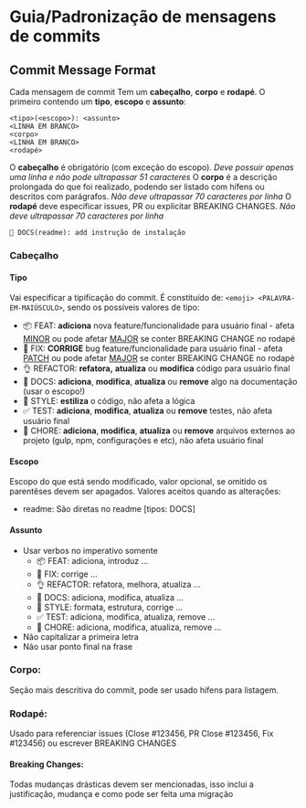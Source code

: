 # Guia/Padronização de mensagens de commits
<!--
https://www.conventionalcommits.org/en/v1.0.0-beta.2/#summary
https://hackwild.com/article/semantic-git-commits/
https://github.com/angular/angular/commits/master
https://github.com/angular/angular/blob/master/CONTRIBUTING.md#-commit-message-guidelines
https://opensource.com/article/19/2/emoji-log-git-commit-messages
https://github.com/ahmadawais/Emoji-Log/
-->
## Commit Message Format
Cada mensagem de commit Tem um **cabeçalho**, **corpo** e **rodapé**. O primeiro contendo um **tipo**, **escopo** e **assunto**:
```
<tipo>(<escopo>): <assunto>
<LINHA EM BRANCO>
<corpo>
<LINHA EM BRANCO>
<rodapé>
```
O **cabeçalho** é obrigatório (com exceção do escopo). *Deve possuir apenas uma linha e não pode ultrapassar 51 caracteres*
O **corpo** é a descrição prolongada do que foi realizado, podendo ser listado com hífens ou descritos com parágrafos. *Não deve ultrapassar 70 caracteres por linha*
O **rodapé** deve especificar issues, PR ou explicitar BREAKING CHANGES. *Não deve ultrapassar 70 caracteres por linha*
```
📖 DOCS(readme): add instrução de instalação
```

### Cabeçalho
#### Tipo
Vai especificar a tipificação do commit. É constituído de: ``<emoji> <PALAVRA-EM-MAIÚSCULO>``, sendo os possíveis valores de tipo:
- 📦 FEAT: **adiciona** nova feature/funcionalidade para usuário final - afeta [MINOR](https://semver.org/#summary) ou pode afetar [MAJOR](https://semver.org/#summary) se conter BREAKING CHANGE no rodapé
- 🐛 FIX: **CORRIGE** bug feature/funcionalidade para usuário final - afeta [PATCH](https://semver.org/#summary) ou pode afetar [MAJOR](https://semver.org/#summary) se conter BREAKING CHANGE no rodapé
- 👌 REFACTOR: **refatora,** **atualiza** ou **modifica** código para usuário final
- 📖 DOCS: **adiciona**, **modifica**, **atualiza** ou **remove** algo na documentação (usar o escopo!)
- 🎨 STYLE: **estiliza** o código, não afeta a lógica
- ✅ TEST: **adiciona**, **modifica**, **atualiza** ou **remove** testes, não afeta usuário final
- 🔧 CHORE: **adiciona**, **modifica**, **atualiza** ou **remove** arquivos externos ao projeto (gulp, npm, configurações e etc), não afeta usuário final

#### Escopo
Escopo do que está sendo modificado, valor opcional, se omitido os parentêses devem ser apagados.
Valores aceitos quando as alterações:
- readme: São diretas no readme [tipos: DOCS]

#### Assunto
- Usar verbos no imperativo somente
  - 📦 FEAT: adiciona, introduz ...
  - 🐛 FIX: corrige ...
  - 👌 REFACTOR: refatora, melhora, atualiza ...
  - 📖 DOCS: adiciona, modifica, atualiza ...
  - 🎨 STYLE: formata, estrutura, corrige ...
  - ✅ TEST: adiciona, modifica, atualiza, remove ...
  - 🔧 CHORE: adiciona, modifica, atualiza, remove ...
- Não capitalizar a primeira letra
- Não usar ponto final na frase

### Corpo:
Seção mais descritiva do commit, pode ser usado hifens para listagem.

### Rodapé:
Usado para referenciar issues (Close #123456, PR Close #123456, Fix #123456) ou escrever BREAKING CHANGES

#### Breaking Changes:
Todas mudanças drásticas devem ser mencionadas, isso inclui a justificação, mudança e como pode ser feita uma migração

<!--
## [Numerar versões](https://semver.org/#summary):
- MAJOR.MINOR.PATCH
  - MAJOR torna explícita a incompatibilidade de mudanças na API com a versão anterior
  - MINOR adição de funcionalidade sem comprometer uso da API do mesmo modo de versões anteriores
  - PATCH correção de bugs
-->

